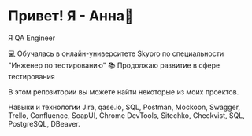# Привет! Я - Анна👋
Я QA Engineer

💻 Обучалась в онлайн-университете Skypro по специальности "Инженер по тестированию"
📚 Продолжаю развитие в сфере тестирования

В этом репозитории вы можете найти некоторые из моих проектов.

Навыки и технологии
Jira, qase.io, SQL, Postman, Mockoon, Swagger, Trello, Confluence,
SoapUI, Chrome DevTools, Sitechko, Checkvist, SQL, PostgreSQL, DBeaver.

